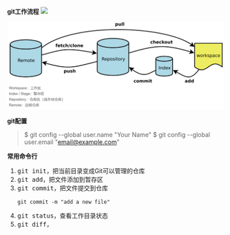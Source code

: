 
**git工作流程**
![](https://gitee.com/AbsoluteZero-ljz/BlogImageLibs/raw/master/img/20210102172351.png)

![](./image/2021-01-02-17-29-09.png)


**git配置**
> \$ git config --global user.name "Your Name"
> \$ git config --global user.email "email@example.com"


**常用命令行**
1. <kbd>git init</kbd>，把当前目录变成Git可以管理的仓库
1. <kbd>git add</kbd>，把文件添加到暂存区
2. <kbd>git commit</kbd>，把文件提交到仓库
   ```git
   git commit -m "add a new file"
   ```
3. <kbd>git status</kbd>，查看工作目录状态
4. <kbd>git diff</kbd>，